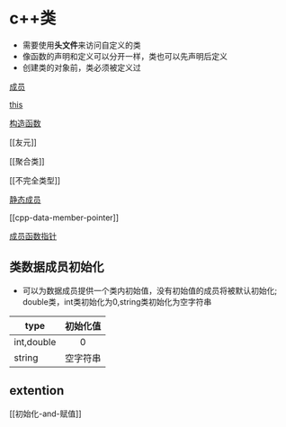 # c++类

- 需要使用**头文件**来访问自定义的类
- 像函数的声明和定义可以分开一样，类也可以先声明后定义
- 创建类的对象前，类必须被定义过

[成员](c++_structure_member.md)

[this](c++_structure_this.md)

[构造函数](c++_Class_Constructor.md)

[[友元]]

[[聚合类]]

[[不完全类型]]

[静态成员](c++_Static_Member.md)

[[cpp-data-member-pointer]]

[成员函数指针](c++_Class_Member_Function_Pointer.md)

## 类数据成员初始化

- 可以为数据成员提供一个类内初始值，没有初始值的成员将被默认初始化;
double类，int类初始化为0,string类初始化为空字符串

|type|初始化值|
| -- | :--: |
|int,double|0|
|string|空字符串|

## extention

[[初始化-and-赋值]]